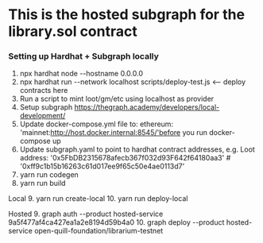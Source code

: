 # This is the hosted subgraph for the library.sol contract

### Setting up Hardhat + Subgraph locally
1. npx hardhat node --hostname 0.0.0.0 
2. npx hardhat run --network localhost scripts/deploy-test.js <— deploy contracts here 
3. Run a script to mint loot/gm/etc using localhost as provider 
4. Setup subgraph https://thegraph.academy/developers/local-development/ 
5. Update docker-compose.yml file to: ethereum: 'mainnet:http://host.docker.internal:8545/'before you run docker-compose up 
6. Update subgraph.yaml to point to hardhat contract addresses, e.g. Loot address: '0x5FbDB2315678afecb367f032d93F642f64180aa3' # '0xff9c1b15b16263c61d017ee9f65c50e4ae0113d7' 
7. yarn run codegen 
8. yarn run build 

Local
9. yarn run create-local 
10. yarn run deploy-local

Hosted
9. graph auth --product hosted-service 9a5f477af4ca427ea1a2e8194d59b4a0
10. graph deploy --product hosted-service open-quill-foundation/librarium-testnet